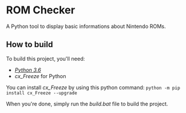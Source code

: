 # ROM Checker
A Python tool to display basic informations about Nintendo ROMs.

## How to build
To build this project, you'll need:
* [*Python 3.6*](https://www.python.org/downloads/)
* *cx_Freeze* for Python

You can install *cx_Freeze* by using this python command: `python -m pip install cx_Freeze --upgrade`

When you're done, simply run the *build.bat* file to build the project.
